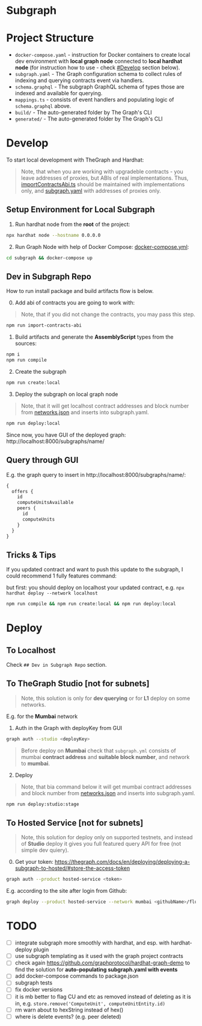 # Subgraph

# Project Structure

- `docker-compose.yaml` - instruction for Docker containers to create local dev environment with **local graph node** connected to **local hardhat node** (for instruction how to use - check [#Develop](#Develop) section below).
- `subgraph.yaml` - The Graph configuration schema to collect rules of indexing and querying contracts event via handlers.
- `schema.graphql` - The subgraph GraphQL schema of types those are indexed and available for querying.
- `mappings.ts` - consists of event handlers and populating logic of `schema.graphql` above.
- `build/` - The auto-generated folder by The Graph's CLI
- `generated/` - The auto-generated folder by The Graph's CLI

# Develop
To start local development with TheGraph and Hardhat:

> Note, that when you are working with upgradeble contracts - you leave addresses of proxies, but ABIs of real implementations. Thus, [importContractsAbi.ts](scripts/importContractsAbi.ts) should be maintained with implementations only, and [subgraph.yaml](subgraph.yaml) with addresses of proxies only.

## Setup Environment for Local Subgraph
1. Run hardhat node from the **root** of the project:
```bash
npx hardhat node --hostname 0.0.0.0 
```

2. Run Graph Node with help of Docker Compose: [docker-compose.yml](subgraph/docker-compose.yaml):
```bash
cd subgraph && docker-compose up
```

## Dev in Subgraph Repo
How to run install package and build artifacts flow is below.

0. Add abi of contracts you are going to work with:

> Note, that if you did not change the contracts, you may pass this step.

```bash
npm run import-contracts-abi
```

1. Build artifacts and generate the **AssemblyScript** types from the sources:
```bash
npm i
npm run compile
```

2. Create the subgraph
```bash
npm run create:local
```

3. Deploy the subgraph on local graph node
> Note, that it will get localhost contract addresses and block number from [networks.json](config/networks.json) and inserts into subgraph.yaml.

```bash
npm run deploy:local 
```

Since now, you have GUI of the deployed graph: http://localhost:8000/subgraphs/name/<YourContractName>

## Query through GUI
E.g. the graph query to insert in http://localhost:8000/subgraphs/name/<YourContractName>:
```graphql
{
  offers {
    id
    computeUnitsAvailable
    peers {
      id
      computeUnits
    }
  }
}
```

## Tricks & Tips
If you updated contract and want to push this update to the subgraph, I could recommend 1 fully features command:

but first: you should deploy on localhost your updated contract, e.g. `npx hardhat deploy --network localhost`

```bash
npm run compile && npm run create:local && npm run deploy:local
```

# Deploy 

## To Localhost
Check `## Dev in Subgraph Repo` section.

## To TheGraph Studio [not for subnets]
> Note, this solution is only for **dev querying** or for **L1** deploy on some networks. 

E.g. for the **Mumbai** network

1. Auth in the Graph with deployKey from GUI
```bash
graph auth --studio <deployKey>
```

> Before deploy on **Mumbai** check that `subgraph.yml` consists of mumbai **contract address** and **suitable block number**, 
>  and network to **mumbai**.

2. Deploy
> Note, that bia command below it will get mumbai contract addresses and block number from [networks.json](config/networks.json) and inserts into subgraph.yaml.

```bash
npm run deploy:studio:stage
```

## To Hosted Service [not for subnets]
> Note, this solution for deploy only on supported testnets, and instead of  **Studio** deploy it gives you full featured query API for free (not simple dev quiery). 

0. Get your token: https://thegraph.com/docs/en/deploying/deploying-a-subgraph-to-hosted/#store-the-access-token
```bash
graph auth --product hosted-service <token>
```

E.g. according to the site after login from Github:
```bash
graph deploy --product hosted-service --network mumbai <githubName>/fluence-deal-contracts
```

# TODO
- [ ] integrate subgraph more smoothly with hardhat, and esp. with hardhat-deploy plugin
- [ ] use subgraph templating as it used with the graph project contracts
- [ ] check again https://github.com/graphprotocol/hardhat-graph-demo to find the solution for **auto-populating subgraph.yaml with events**
- [ ] add docker-compose commands to package.json
- [ ] subgraph tests
- [ ] fix docker versions
- [ ] it is mb better to flag CU and etc as removed instead of deleting as it is in, e.g. `store.remove('ComputeUnit', computeUnitEntity.id)`
- [ ] rm warn about to hexString instead of hex()
- [ ] where is delete events? (e.g. peer deleted)

